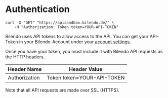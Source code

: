 # Authentication

```shell
curl -X "GET" "https://apisandbox.bilendo.de/" \
    -H "Authorization: Token token=YOUR-API-TOKEN"
```

Bilendo uses API tokens to allow access to the API. You can get your API-Token in your Bilendo-Account under your [account settings](https://apisandbox.bilendo.de/account/api).

Once you have your token, you must include it with Bilendo API requests as the HTTP headers.

Header Name | Header Value
--------- | -------
Authorization | Token token=YOUR-API-TOKEN

<aside class="success">
  Note that all API requests are made over SSL (HTTPS).
</aside>
